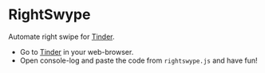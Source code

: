 # RightSwype
Automate right swipe for [Tinder](www.tinder.com).

* Go to [Tinder](www.tinder.com) in your web-browser.
* Open console-log and paste the code from `rightswype.js` and have fun!
